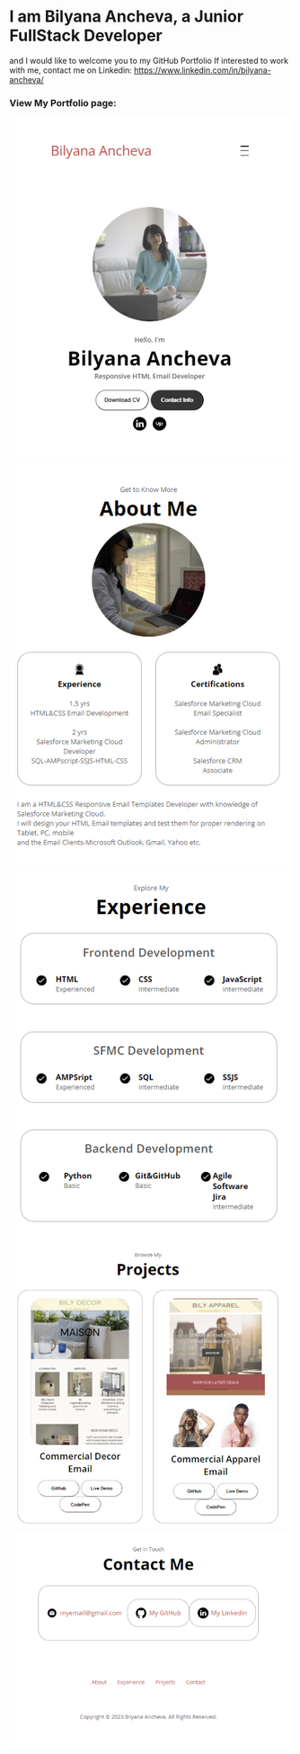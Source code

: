 # I am Bilyana Ancheva, a Junior FullStack Developer 
and I would like to welcome you to my GitHub Portfolio
If interested to work with me, contact me on Linkedin: https://www.linkedin.com/in/bilyana-ancheva/
### View My Portfolio page: 
![My Landing page](Assets/My-Landing-screenshot1.PNG)
![My Landing page](Assets/My-Landing-screenshot2.PNG)
![My Landing page](Assets/My-Landing-screenshot3.PNG)
![My Landing page](Assets/My-Landing-screenshot4.PNG)
![My Landing page](Assets/My-Landing-screenshot5.PNG)


